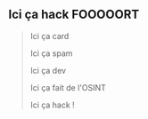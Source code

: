 ## Ici ça hack FOOOOORT

> Ici ça card
> 
> Ici ça spam
> 
> Ici ça dev
> 
> Ici ça fait de l'OSINT
> 
> Ici ça hack !
